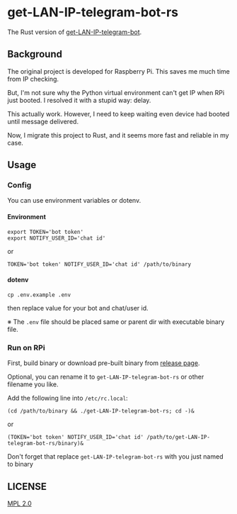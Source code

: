 # get-LAN-IP-telegram-bot-rs
The Rust version of [get-LAN-IP-telegram-bot](https://github.com/hms5232/get-LAN-IP-telegram-bot).

## Background

The original project is developed for Raspberry Pi. This saves me much time from IP checking.

But, I'm not sure why the Python virtual environment can't get IP when RPi just booted. I resolved it with a stupid way: delay.

This actually work. However, I need to keep waiting  even device had booted until message delivered.

Now, I migrate this project to Rust, and it seems more fast and reliable in my case.

## Usage

### Config

You can use environment variables or dotenv.

#### Environment

```shell
export TOKEN='bot token'
export NOTIFY_USER_ID='chat id'
```

or

```shell
TOKEN='bot token' NOTIFY_USER_ID='chat id' /path/to/binary
```

#### dotenv

```shell
cp .env.example .env
```

then replace value for your bot and chat/user id.

※ The `.env` file should be placed same or parent dir with executable binary file. 

### Run on RPi

First, build binary or download pre-built binary from [release page](https://github.com/hms5232/get-LAN-IP-telegram-bot-rs/releases).

Optional, you can rename it to `get-LAN-IP-telegram-bot-rs` or other filename you like.

Add the following line into `/etc/rc.local`:

```shell
(cd /path/to/binary && ./get-LAN-IP-telegram-bot-rs; cd -)&
```

or

```shell
(TOKEN='bot token' NOTIFY_USER_ID='chat id' /path/to/get-LAN-IP-telegram-bot-rs/binary)&
```

Don't forget that replace `get-LAN-IP-telegram-bot-rs` with you just named to binary

## LICENSE

[MPL 2.0](LICENSE)
